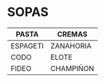 # SOPAS

| PASTA | CREMAS | 
|-------|--------| 
| ESPAGETI|ZANAHORIA|
| CODO | ELOTE |
| FIDEO | CHAMPIÑON |
